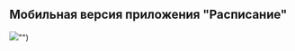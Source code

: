 ## Мобильная версия приложения "Расписание"

![](https://github.com/OblikK/Hackaton/blob/main/reg.png?raw=true)"")
